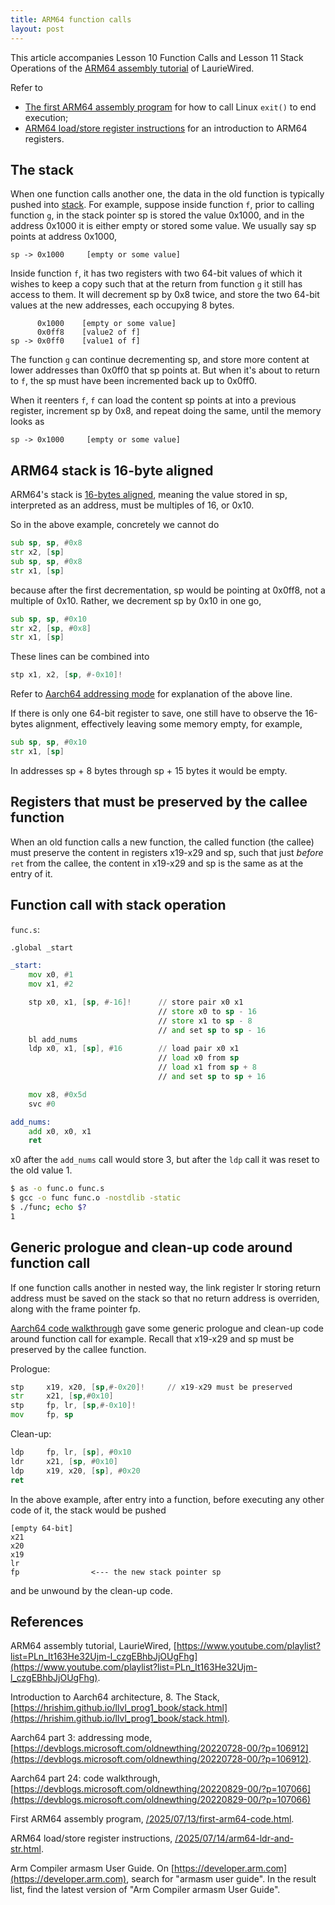 ```yaml
---
title: ARM64 function calls
layout: post
---
```


This article accompanies Lesson 10 Function Calls and Lesson 11 Stack Operations of the [ARM64 assembly tutorial](https://www.youtube.com/playlist?list=PLn_It163He32Ujm-l_czgEBhbJjOUgFhg) of LaurieWired.

Refer to

* [The first ARM64 assembly program](/2025/07/13/first-arm64-code.html) for how to call Linux `exit()` to end execution;
* [ARM64 load/store register instructions](/2025/07/14/arm64-ldr-and-str.html) for an introduction to ARM64 registers.

## The stack
When one function calls another one, the data in the old function is typically pushed into [stack](https://en.wikipedia.org/wiki/Stack_(abstract_data_type)). For example, suppose inside function `f`, prior to calling function `g`, in the stack pointer sp is stored the value 0x1000, and in the address 0x1000 it is either empty or stored some value. We usually say sp points at address 0x1000,

```
sp -> 0x1000     [empty or some value]
```

Inside function `f`, it has two registers with two 64-bit values of which it wishes to keep a copy such that at the return from function `g` it still has access to them. It will decrement sp by 0x8 twice, and store the two 64-bit values at the new addresses, each occupying 8 bytes.

```
      0x1000    [empty or some value]
      0x0ff8    [value2 of f]
sp -> 0x0ff0    [value1 of f]
```

The function `g` can continue decrementing sp, and store more content at lower addresses than 0x0ff0 that sp points at. But when it's about to return to `f`, the sp must have been incremented back up to 0x0ff0.

When it reenters `f`, `f` can load the content sp points at into a previous register, increment sp by 0x8, and repeat doing the same, until the memory looks as

```
sp -> 0x1000     [empty or some value]
```

## ARM64 stack is 16-byte aligned
ARM64's stack is [16-bytes aligned](https://hrishim.github.io/llvl_prog1_book/stack.html), meaning the value stored in sp, interpreted as an address, must be multiples of 16, or 0x10.

So in the above example, concretely we cannot do

```asm
sub sp, sp, #0x8
str x2, [sp]
sub sp, sp, #0x8
str x1, [sp]
```

because after the first decrementation, sp would be pointing at 0x0ff8, not a multiple of 0x10. Rather, we decrement sp by 0x10 in one go,

```asm
sub sp, sp, #0x10
str x2, [sp, #0x8]
str x1, [sp]
```

These lines can be combined into

```asm
stp x1, x2, [sp, #-0x10]!
```

Refer to [Aarch64 addressing mode](https://devblogs.microsoft.com/oldnewthing/20220728-00/?p=106912) for explanation of the above line.

If there is only one 64-bit register to save, one still have to observe the 16-bytes alignment, effectively leaving some memory empty, for example,

```asm
sub sp, sp, #0x10
str x1, [sp]
```

In addresses sp + 8 bytes through sp + 15 bytes it would be empty.

## Registers that must be preserved by the callee function
When an old function calls a new function, the called function (the callee) must preserve the content in registers x19-x29 and sp, such that just _before_ `ret` from the callee, the content in x19-x29 and sp is the same as at the entry of it.


## Function call with stack operation
`func.s`:

```asm
.global _start

_start:
    mov x0, #1
    mov x1, #2

    stp x0, x1, [sp, #-16]!      // store pair x0 x1
                                 // store x0 to sp - 16
                                 // store x1 to sp - 8
                                 // and set sp to sp - 16
    bl add_nums
    ldp x0, x1, [sp], #16        // load pair x0 x1
                                 // load x0 from sp
                                 // load x1 from sp + 8
                                 // and set sp to sp + 16

    mov x8, #0x5d
    svc #0

add_nums:
    add x0, x0, x1
    ret
```

x0 after the `add_nums` call would store 3, but after the `ldp` call it was reset to the old value 1.

```sh
$ as -o func.o func.s
$ gcc -o func func.o -nostdlib -static
$ ./func; echo $?
1
```

## Generic prologue and clean-up code around function call
If one function calls another in nested way, the link register lr storing return address must be saved on the stack so that no return address is overriden, along with the frame pointer fp.

[Aarch64 code walkthrough](https://devblogs.microsoft.com/oldnewthing/20220829-00/?p=107066) gave some generic prologue and clean-up code around function call for example. Recall that x19-x29 and sp must be preserved by the callee function.

Prologue:

```asm
stp     x19, x20, [sp,#-0x20]!     // x19-x29 must be preserved
str     x21, [sp,#0x10]
stp     fp, lr, [sp,#-0x10]!
mov     fp, sp
```

Clean-up:

```asm
ldp     fp, lr, [sp], #0x10
ldr     x21, [sp, #0x10]
ldp     x19, x20, [sp], #0x20
ret
```

In the above example, after entry into a function, before executing any other code of it, the stack would be pushed

```
[empty 64-bit]
x21
x20
x19
lr
fp                <--- the new stack pointer sp
```

and be unwound by the clean-up code.

## References
ARM64 assembly tutorial, LaurieWired, [https://www.youtube.com/playlist?list=PLn_It163He32Ujm-l_czgEBhbJjOUgFhg](https://www.youtube.com/playlist?list=PLn_It163He32Ujm-l_czgEBhbJjOUgFhg).

Introduction to Aarch64 architecture, 8. The Stack, [https://hrishim.github.io/llvl_prog1_book/stack.html](https://hrishim.github.io/llvl_prog1_book/stack.html).

Aarch64 part 3: addressing mode, [https://devblogs.microsoft.com/oldnewthing/20220728-00/?p=106912](https://devblogs.microsoft.com/oldnewthing/20220728-00/?p=106912).

Aarch64 part 24: code walkthrough, [https://devblogs.microsoft.com/oldnewthing/20220829-00/?p=107066](https://devblogs.microsoft.com/oldnewthing/20220829-00/?p=107066)

First ARM64 assembly program, [/2025/07/13/first-arm64-code.html](/2025/07/13/first-arm64-code.html).

ARM64 load/store register instructions, [/2025/07/14/arm64-ldr-and-str.html](/2025/07/14/arm64-ldr-and-str.html).

Arm Compiler armasm User Guide. On [https://developer.arm.com](https://developer.arm.com), search for "armasm user guide". In the result list, find the latest version of "Arm Compiler armasm User Guide".
